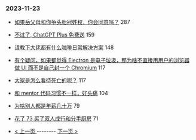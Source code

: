 ### 2023-11-23 
- [如果岳父母和你争头胎冠姓权，你会同意吗？](https://www.v2ex.com/t/994383) 287
- [不过了, ChatGPT Plus 免费送](https://www.v2ex.com/t/994585) 159
- [请教下大佬都有什么咖啡日常解决方案](https://www.v2ex.com/t/994422) 148
- [有个疑问，如果都觉得 Electron 是电子垃圾，那为啥不直接用用户的浏览器做 UI 而不是自己封一个 Chromium](https://www.v2ex.com/t/994305) 117
- [大家是怎么看待死亡的呢？](https://www.v2ex.com/t/994337) 117
- [和 mentor 代码习惯不一样，好头痛](https://www.v2ex.com/t/994435) 104
- [为啥别人都是年薪几十万](https://www.v2ex.com/t/994312) 79
- [花了 73 买了双人成行和分手厨房](https://www.v2ex.com/t/994372) 71 

- [ < 上一页 ](https://github.com/able8/v2ex-hot-record/blob/master/2023-11-22.md) -------- [ 下一页 > ](https://github.com/able8/v2ex-hot-record/blob/master/2023-11-24.md)